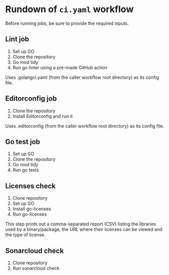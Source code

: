 # Rundown of `ci.yaml` workflow

Before running jobs, be sure to provide the required inputs.

## Lint job

1. Set up GO
2. Clone the repository
3. Go mod tidy
4. Run go linter using a pre-made GitHub action

Uses .golangci.yaml (from the caller workflow root directory) as its config file.

## Editorconfig job

1. Clone the repository
2. Install Editorconfig and run it

Uses .editorconfig (from the caller workflow root directory) as its config file.

## Go test job

1. Set up GO
2. Clone the repository
3. Go mod tidy
4. Run go tests

## Licenses check

1. Clone repository
2. Set up GO
3. Install go-licenses
4. Run go-licenses

This step prints out a comma-separated report (CSV) listing the libraries used by a binary/package, the URL where their
licenses can be viewed and the type of license.

## Sonarcloud check

1. Clone repository
2. Run sonarcloud check
